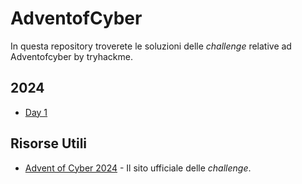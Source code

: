 # AdventofCyber

In questa repository troverete le soluzioni delle *challenge* relative ad Adventofcyber by tryhackme.

## 2024

- [Day 1](2024/DAY1.md)

## Risorse Utili

- [Advent of Cyber 2024]([https://adventofcode.com](https://tryhackme.com/r/christmas)) - Il sito ufficiale delle *challenge*.
